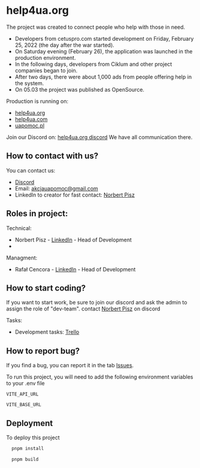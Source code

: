 #  help4ua.org

The project was created to connect people who help with those in need. 
- Developers from cetuspro.com started development on Friday, February 25, 2022 (the day after the war started). 
- On Saturday evening (February 26), the application was launched in the production environment.
- In the following days, developers from Ciklum and other project companies began to join. 
- After two days, there were about 1,000 ads from people offering help in the system. 
- On 05.03 the project was published as OpenSource.

Production is running on:
- [help4ua.org](www.help4ua.org)
- [help4ua.com](www.help4ua.com)
- [uapomoc.pl](www.uapomoc.pl)

Join our Discord on: [help4ua.org discord](https://discord.com/invite/QfYgU75Mcw)
We have all communication there.

## How to contact with us?
You can contact us:
- [Discord](https://discord.com/invite/QfYgU75Mcw)
- Email: akcjauapomoc@gmail.com
- LinkedIn to creator for fast contact: [Norbert Pisz](https://www.linkedin.com/in/norbert-pisz-8ba76b54/)

## Roles in project:
Technical:
- Norbert Pisz - [LinkedIn](https://www.linkedin.com/in/norbert-pisz-8ba76b54/) - Head of Development
- 
Managment:
- Rafał Cencora - [LinkedIn](https://www.linkedin.com/in/rafa%C5%82-cencora-701a3b8b/) - Head of Development

## How to start coding?
If you want to start work, be sure to join our discord and ask the admin to assign the role of "dev-team".
contact [Norbert Pisz](https://www.linkedin.com/in/norbert-pisz-8ba76b54/) on discord

Tasks:
- Development tasks: [Trello](https://trello.com/b/hpaAYSL5/development)

## How to report bug?
If you find a bug, you can report it in the tab [Issues](https://github.com/cetuspro/help4ua.org-frontend/issues).

To run this project, you will need to add the following environment variables to your .env file

`VITE_API_URL`

`VITE_BASE_URL`

## Deployment
To deploy this project
```bash
  pnpm install
```
```bash
  pnpm build
```
